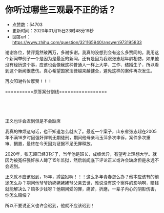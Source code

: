 # 你听过哪些三观最不正的话？
- 点赞数：54703
- 更新时间：2020年01月15日23时48分19秒
- 回答url：https://www.zhihu.com/question/321165940/answer/973195833
<body>
 <p data-pid="M1Om2kh-">谢谢各位，赞评竟然破两万，多谢多谢。我真的没想到会有这么多赞同的。我用这个新闻举例子一个是因为是最近的新闻，还有是因为我跟张志超年龄相仿，如果他没有经历这个事，应该也会像我这种普通人一样上大学、工作、结婚生子，所以看到这个新闻很悲伤。真心希望国家法律越来越健全，避免这样的案件再次发生。</p>
 <p data-pid="i1WAAOWl">再次叩谢各位厚赞！！！</p>
 <p data-pid="70v5Lnj1">==========原答案分割线=================</p>
 <p class="ztext-empty-paragraph"><br></p>
 <p class="ztext-empty-paragraph"><br></p>
 <p data-pid="qAodO41O">正义也许会迟到但是不会缺席</p>
 <p data-pid="Bu3qRWRn">我真的神烦这句话，也不知道怎么就火了。最近一个案子，山东省张志超在2005年不满16岁时因强奸罪判无期徒刑，期间他母亲马玉萍多次申诉，案件多次重审、搁置，最终在今天因为证据不足无罪释放。</p>
 <p data-pid="JYZBxOFu">2020年，张志超已经31岁了，当年他是班长，成绩优异，有望考上理想大学。就因为被冤枉强奸杀人蹲了15年监狱，然后新闻底下评论正义或许会缺席但是永远不会迟到。</p>
 <p data-pid="GVQNKuT6">正义就不应该迟到，15年，蹲监狱啊！！！这么多年青春怎么办？他本应该有的前途怎么办？期间他爷爷奶奶姥姥姥爷父亲去世，难说没有这个案件的影响啊，赔钱就能解决么？赔多少钱呀？他期间受的罪，痛苦，折磨，一辈子内心的阴影伤害，你怎么赔偿？</p>
 <p data-pid="vKUefzO7">所以不要说正义也许会迟到，他就不应该迟到！</p>
</body>